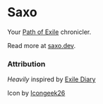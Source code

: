 # Saxo

Your [Path of Exile](https://pathofexile.com) chronicler.

Read more at [saxo.dev](https://saxo.dev).

### Attribution

_Heavily_ inspired by [Exile Diary](https://github.com/briansd9/exile-diary)

Icon by [Icongeek26](https://www.flaticon.com/authors/icongeek26)